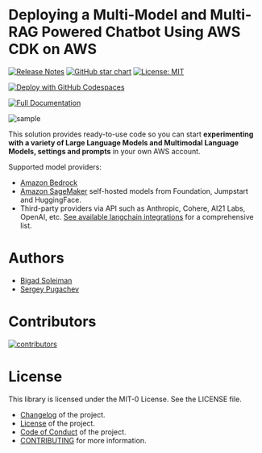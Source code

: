 # Deploying a Multi-Model and Multi-RAG Powered Chatbot Using AWS CDK on AWS

[![Release Notes](https://img.shields.io/github/v/release/aws-samples/aws-genai-llm-chatbot)](https://github.com/aws-samples/aws-genai-llm-chatbot/releases)
[![GitHub star chart](https://img.shields.io/github/stars/aws-samples/aws-genai-llm-chatbot?style=social)](https://star-history.com/#aws-samples/aws-genai-llm-chatbot)
[![License: MIT](https://img.shields.io/badge/License-MIT-yellow.svg)](https://opensource.org/licenses/MIT)

[![Deploy with GitHub Codespaces](https://github.com/codespaces/badge.svg)](https://aws-samples.github.io/aws-genai-llm-chatbot/guide/deploy.html#deploy-with-github-codespaces)

[![Full Documentation](https://img.shields.io/badge/Full%20Documentation-blue?style=for-the-badge&logo=Vite&logoColor=white)](https://aws-samples.github.io/aws-genai-llm-chatbot/)

![sample](docs/about/assets/chabot-sample.gif "AWS GenAI Chatbot")

This solution provides ready-to-use code so you can start **experimenting with a variety of Large Language Models and Multimodal Language Models, settings and prompts** in your own AWS account.

Supported model providers:

- [Amazon Bedrock](https://aws.amazon.com/bedrock/)
- [Amazon SageMaker](https://aws.amazon.com/sagemaker/) self-hosted models from Foundation, Jumpstart and HuggingFace.
- Third-party providers via API such as Anthropic, Cohere, AI21 Labs, OpenAI, etc. [See available langchain integrations](https://python.langchain.com/docs/integrations/llms/) for a comprehensive list.

# Authors

- [Bigad Soleiman](https://www.linkedin.com/in/bigadsoleiman/)
- [Sergey Pugachev](https://www.linkedin.com/in/spugachev/)

# Contributors
[![contributors](https://contrib.rocks/image?repo=aws-samples/aws-genai-llm-chatbot&max=2000)](https://github.com/aws-samples/aws-genai-llm-chatbot/graphs/contributors)

# License

This library is licensed under the MIT-0 License. See the LICENSE file.

- [Changelog](CHANGELOG.md) of the project.
- [License](LICENSE) of the project.
- [Code of Conduct](CODE_OF_CONDUCT.md) of the project.
- [CONTRIBUTING](CONTRIBUTING.md#security-issue-notifications) for more information.
